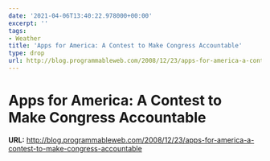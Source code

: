 ```yaml
---
date: '2021-04-06T13:40:22.978000+00:00'
excerpt: ''
tags:
- Weather
title: 'Apps for America: A Contest to Make Congress Accountable'
type: drop
url: http://blog.programmableweb.com/2008/12/23/apps-for-america-a-contest-to-make-congress-accountable
---
```


# Apps for America: A Contest to Make Congress Accountable

**URL:** http://blog.programmableweb.com/2008/12/23/apps-for-america-a-contest-to-make-congress-accountable
